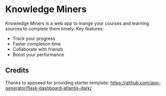 # Knowledge Miners
Knowledge Miners is a web app to mange your courses and learning sources to complete them timely.
Key features:
- Track your progress
- Faster completion time
- Collaborate with friends
- Boost your performance

## Credits
Thanks to appseed for providing starter template: https://github.com/app-generator/flask-dashboard-atlantis-dark/
